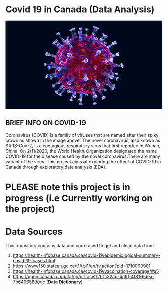 # Covid 19 in Canada (Data Analysis)

![covid](https://github.com/Joshua-omolewa/Covid-19-analysis/blob/main/Covid%20Dataset/images/covid%2019%20.gif)

## BRIEF INFO ON COVID-19
Coronavirus (COVID) is a family of viruses that are named after their spiky crown as shown in the image above. The novel coronavirus, also known as SARS-CoV-2, is a contagious respiratory virus that first reported in Wuhan, China. On 2/11/2020, the World Health Organization designated the name COVID-19 for the disease caused by the novel coronavirus.There are many variant of the virus. This project aims at exploring the effect of COVID-19 in Canada through exploratory data analysis (EDA).

# PLEASE note this project is in progress (i.e Currently working on the project)

# Data Sources
This repository contains data and code used to get and clean data from 
1. https://health-infobase.canada.ca/covid-19/epidemiological-summary-covid-19-cases.html 
2. https://www150.statcan.gc.ca/t1/tbl1/en/tv.action?pid=1710000901
3. https://health-infobase.canada.ca/covid-19/vaccination-coverage/#a5
4. https://open.canada.ca/data/en/dataset/261c32ab-4cfd-4f81-9dea-7b64065690dc  (**Data Dictionary**)
